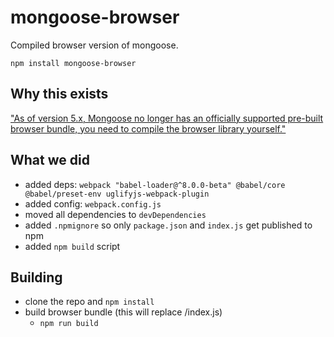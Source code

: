 # mongoose-browser

Compiled browser version of mongoose.

`npm install mongoose-browser`

## Why this exists

["As of version 5.x, Mongoose no longer has an officially supported pre-built browser bundle, you need to compile the browser library yourself."](http://mongoosejs.com/docs/browser.html)

## What we did
  * added deps: `webpack "babel-loader@^8.0.0-beta" @babel/core @babel/preset-env uglifyjs-webpack-plugin`
  * added config: `webpack.config.js`
  * moved all dependencies to `devDependencies`
  * added `.npmignore` so only `package.json` and `index.js` get published to npm
  * added `npm build` script

## Building

* clone the repo and `npm install`
* build browser bundle (this will replace /index.js)
  * `npm run build`

